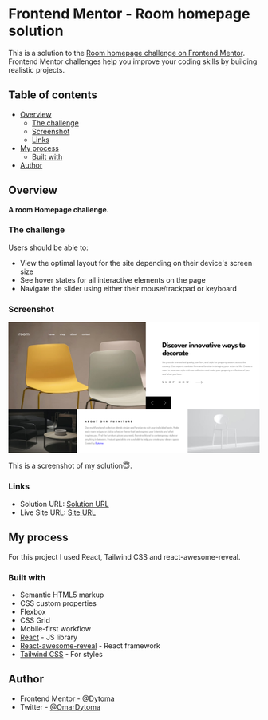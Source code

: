 # Frontend Mentor - Room homepage solution

This is a solution to the [Room homepage challenge on Frontend Mentor](https://www.frontendmentor.io/challenges/room-homepage-BtdBY_ENq). Frontend Mentor challenges help you improve your coding skills by building realistic projects. 

## Table of contents

- [Overview](#overview)
  - [The challenge](#the-challenge)
  - [Screenshot](#screenshot)
  - [Links](#links)
- [My process](#my-process)
  - [Built with](#built-with)
- [Author](#author)



## Overview

**A room Homepage challenge.**

### The challenge

Users should be able to:

- View the optimal layout for the site depending on their device's screen size
- See hover states for all interactive elements on the page
- Navigate the slider using either their mouse/trackpad or keyboard

### Screenshot

![](./room-homepage.png)

This is a screenshot of my solution😇.

### Links

- Solution URL: [Solution URL](https://www.frontendmentor.io/solutions/room-homepage-Xu4nLLHs6N)
- Live Site URL: [Site URL](https://room-homepage-olive.vercel.app/)

## My process
For this project I used React, Tailwind CSS and react-awesome-reveal.

### Built with

- Semantic HTML5 markup
- CSS custom properties
- Flexbox
- CSS Grid
- Mobile-first workflow
- [React](https://reactjs.org/) - JS library
- [React-awesome-reveal](https://react-awesome-reveal.morello.dev/docs/getting-started) - React framework
- [Tailwind CSS](https://tailwindcss.com/) - For styles



## Author

- Frontend Mentor - [@Dytoma](https://www.frontendmentor.io/profile/Dytoma)
- Twitter - [@OmarDytoma](https://www.twitter.com/OmarDytoma)

